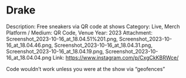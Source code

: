 # Drake

Description: Free sneakers via QR code at shows
Category: Live, Merch
Platform / Medium: QR Code, Venue
Year: 2023
Attachment: Screenshot_2023-10-16_at_18.04.51%201.png, Screenshot_2023-10-16_at_18.04.46.png, Screenshot_2023-10-16_at_18.04.31.png, Screenshot_2023-10-16_at_18.04.19.png, Screenshot_2023-10-16_at_18.04.04.png
Link: https://www.instagram.com/p/CxgCkKBRWce/

Code wouldn’t work unless you were at the show via “geofences”